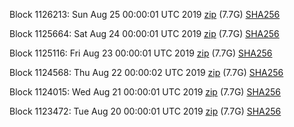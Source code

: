 Block 1126213: Sun Aug 25 00:00:01 UTC 2019 [zip](https://dash-bootstrap.ams3.digitaloceanspaces.com/mainnet/2019-08-25/bootstrap.dat.zip) (7.7G) [SHA256](https://dash-bootstrap.ams3.digitaloceanspaces.com/mainnet/2019-08-25/sha256.txt)

Block 1125664: Sat Aug 24 00:00:01 UTC 2019 [zip](https://dash-bootstrap.ams3.digitaloceanspaces.com/mainnet/2019-08-24/bootstrap.dat.zip) (7.7G) [SHA256](https://dash-bootstrap.ams3.digitaloceanspaces.com/mainnet/2019-08-24/sha256.txt)

Block 1125116: Fri Aug 23 00:00:01 UTC 2019 [zip](https://dash-bootstrap.ams3.digitaloceanspaces.com/mainnet/2019-08-23/bootstrap.dat.zip) (7.7G) [SHA256](https://dash-bootstrap.ams3.digitaloceanspaces.com/mainnet/2019-08-23/sha256.txt)

Block 1124568: Thu Aug 22 00:00:02 UTC 2019 [zip](https://dash-bootstrap.ams3.digitaloceanspaces.com/mainnet/2019-08-22/bootstrap.dat.zip) (7.7G) [SHA256](https://dash-bootstrap.ams3.digitaloceanspaces.com/mainnet/2019-08-22/sha256.txt)

Block 1124015: Wed Aug 21 00:00:01 UTC 2019 [zip](https://dash-bootstrap.ams3.digitaloceanspaces.com/mainnet/2019-08-21/bootstrap.dat.zip) (7.7G) [SHA256](https://dash-bootstrap.ams3.digitaloceanspaces.com/mainnet/2019-08-21/sha256.txt)

Block 1123472: Tue Aug 20 00:00:01 UTC 2019 [zip](https://dash-bootstrap.ams3.digitaloceanspaces.com/mainnet/2019-08-20/bootstrap.dat.zip) (7.7G) [SHA256](https://dash-bootstrap.ams3.digitaloceanspaces.com/mainnet/2019-08-20/sha256.txt)
